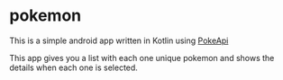 
# pokemon

This is a simple android app written in Kotlin using [PokeApi](https://pokeapi.co/) 

This app gives you a list with each one unique pokemon and shows the details when each one is selected.
